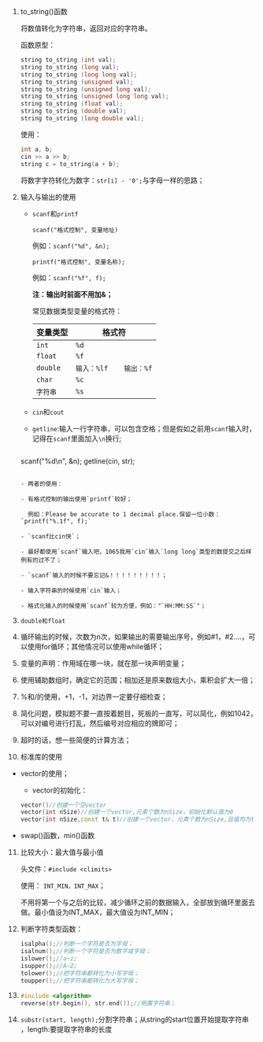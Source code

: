 1. to_string()函数

   将数值转化为字符串，返回对应的字符串。

   函数原型：

   ```c++
   string to_string (int val);
   string to_string (long val);
   string to_string (long long val);
   string to_string (unsigned val);
   string to_string (unsigned long val);
   string to_string (unsigned long long val);
   string to_string (float val);
   string to_string (double val);
   string to_string (long double val);
   ```

   使用：

   ```c++
   int a, b;
   cin >> a >> b;
   string c = to_string(a + b);
   ```

   将数字字符转化为数字：`str[i] - '0';`与字母一样的思路；

2. 输入与输出的使用

   - `scanf`和`printf`

     `scanf("格式控制", 变量地址)`

     例如：`scanf("%d", &n);`

     `printf("格式控制", 变量名称);`

     例如：`scanf("%f", f);`

     **注：输出时前面不用加&；**

     常见数据类型变量的格式符：

     | 变量类型 | 格式符                  |
     | -------- | ----------------------- |
     | `int`    | `%d`                    |
     | `float`  | `%f`                    |
     | `double` | `输入：%lf    输出：%f` |
     | `char`   | `%c`                    |
     | `字符串` | `%s`                    |

   - `cin`和`cout`

   - `getline`:输入一行字符串，可以包含空格；但是假如之前用`scanf`输入时，记得在`scanf`里面加入`\n`换行;

     ```c++
    scanf("%d\n", &n);
     getline(cin, str);
     ```

   - 两者的使用：
   
     - 有格式控制的输出使用`printf`较好；
     
       例如：Please be accurate to 1 decimal place.保留一位小数：`printf("%.1f", f);`
     
     - `scanf比cin快`；
     
     - 最好都使用`scanf`输入吧，1065我用`cin`输入`long long`类型的数提交之后样例有的过不了；
     
     - `scanf`输入的时候不要忘记&！！！！！！！！！；
     
     - 输入字符串的时候使用`cin`输入；
     
     - 格式化输入的时候使用`scanf`较为方便，例如："`HH:MM:SS`"；

3. `double和float`

4. 循环输出的时候，次数为n次，如果输出的需要输出序号，例如#1，#2....，可以使用for循环；其他情况可以使用while循环；

5. 变量的声明：作用域在哪一块，就在那一块声明变量；

6. 使用辅助数组时，确定它的范围；相加还是原来数组大小，乘积会扩大一倍；

7. %和/的使用，+1，-1，对边界一定要仔细检查；

8. 简化问题，模拟题不要一直按着题目，死板的一直写，可以简化，例如1042，可以对编号进行打乱，然后编号对应相应的牌即可；

9. 超时的话，想一些简便的计算方法；

10. 标准库的使用

   - vector的使用；

     -  vector的初始化：

     ```c++
     vector()//创建一个空vector
     vector(int nSize)//创建一个vector,元素个数为nSize，初始化默认值为0
     vector(int nSize,const t& t)//创建一个vector，元素个数为nSize,且值均为t
     ```

   - swap()函数，min()函数 

11. 比较大小：最大值与最小值

    头文件：`#include <climits>`

    使用： `INT_MIN，INT_MAX`；

    不用将第一个与之后的比较，减少循环之前的数据输入，全部放到循环里面去做。最小值设为INT_MAX，最大值设为INT_MIN；

12. 判断字符类型函数：

    ```c++
    isalpha();//判断一个字符是否为字母；
    isalnum();//判断一个字符是否为数字或字母；
    islower();//a~z;
    isupper();//A~Z;
    tolower();//把字符串都转化为小写字母；
    toupper();//把字符串都转化为大写字母；
    ```

13. ```c++
    #include <algorithm>
    reverse(str.begin(), str.end());//倒置字符串；
    ```

14. `substr(start, length);`分割字符串；从string的start位置开始提取字符串 ，length:要提取字符串的长度
